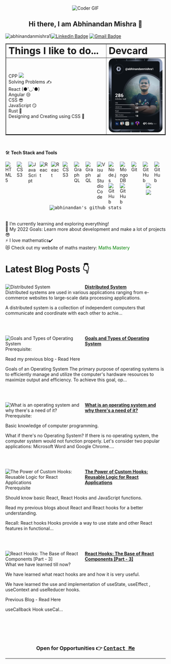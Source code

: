 <div align="center">
    <img 
    align="center"src="https://cdn.dribbble.com/users/2131993/screenshots/4948736/thoughtworks-gif_dribbble.gif" alt="Coder GIF" width="400" height="300">
</div>

<h2 style="text-align:center">Hi there, I am Abhinandan Mishra 👋</h2>
<p  > <img align="left" src="https://komarev.com/ghpvc/?username=abhinandanmishra1" alt="abhinandanmishra1" /> </p>

[![Linkedin Badge](https://img.shields.io/badge/-Abhinandan_Mishra-blue?style=flat-square&logo=Linkedin&logoColor=white&link=https://www.linkedin.com/in/abhinandanmishra1/)](https://www.linkedin.com/in/abhinandanmishra1/)
[![Gmail Badge](https://img.shields.io/badge/-abhinandanmishra360@gmail.com-c14438?style=flat-square&logo=Gmail&logoColor=white&link=mailto:abhinandanmishra360@gmail.com)](mailto:abhinandanmishra360@gmail.com)

<table border="2" align="center">
 <tr>
    <td><b style="font-size:30px">Things I like to do...</b></td>
    <td><b style="font-size:30px">Devcard</b></td>
 </tr>
 <tr>
    <td width="300">
    <div width="500" float="left">
<div>CPP <img src="https://media.giphy.com/media/WUlplcMpOCEmTGBtBW/giphy.gif" width="30"></div>
<div>Solving Problems ✍️</div>
<div>React (●'◡'●)</div>
<div>Angular 😒</div>
<div>CSS 😎</div>
<div>JavaScript 😏</div>
<div>Rust 😬</div>
<div>Designing and Creating using CSS 💙</div>
</div></td>
    <td><img width="300" float="right" src="https://github.com/abhinandanmishra1/abhinandanmishra1/blob/main/devcard.svg" width="400" alt="Chris Bongers's Dev Card"/></td>
 </tr>
</table>




</br>

🛠 **Tech Stack and Tools**

<div>

<img align="left" alt="HTML5" width="26px" src="https://cdn.jsdelivr.net/gh/devicons/devicon/icons/html5/html5-original.svg" style="padding-right:10px;" />

<img align="left" alt="CSS3" width="26px" src="https://cdn.jsdelivr.net/gh/devicons/devicon/icons/css3/css3-original.svg" style="padding-right:10px;" />

<img align="left" alt="JavaScript" width="26px" src="https://cdn.jsdelivr.net/gh/devicons/devicon/icons/javascript/javascript-original.svg" style="padding-right:10px;" />

<img align="left" alt="React" width="26px" src="https://cdn.jsdelivr.net/gh/devicons/devicon/icons/react/react-original.svg" style="padding-right:10px;" />

<img align="left" alt="React" width="26px" src="https://cdn.jsdelivr.net/gh/devicons/devicon/icons/bootstrap/bootstrap-original.svg" style="padding-right:10px;" />

<img align="left" alt="CSS3" width="26px" src="https://cdn.jsdelivr.net/gh/devicons/devicon/icons/angularjs/angularjs-original.svg" style="padding-right:10px;" />
<img align="left" alt="GraphQL" width="26px" src="https://cdn.jsdelivr.net/gh/devicons/devicon/icons/graphql/graphql-plain.svg" style="padding-right:10px;" />

<img align="left" alt="GraphQL" width="26px" src="https://cdn.jsdelivr.net/gh/devicons/devicon/icons/cplusplus/cplusplus-original.svg" style="padding-right:10px;" />
<img align="left" alt="Visual Studio Code" width="26px" src="https://cdn.jsdelivr.net/gh/devicons/devicon/icons/vscode/vscode-original.svg" style="padding-right:10px;" />
<img align="left" alt="Node.js" width="26px" src="https://cdn.jsdelivr.net/gh/devicons/devicon/icons/nodejs/nodejs-original.svg" style="padding-right:10px;" />

<img align="left" alt="MongoDB" width="26px" src="https://cdn.jsdelivr.net/gh/devicons/devicon/icons/mongodb/mongodb-original.svg" style="padding-right:10px;" />

<img align="left" alt="Git" width="26px" src="https://cdn.jsdelivr.net/gh/devicons/devicon/icons/git/git-original.svg" style="padding-right:10px;" />

<img align="left" alt="GitHub" width="26px" src="https://cdn.jsdelivr.net/gh/devicons/devicon/icons/github/github-original.svg" style="padding-right:10px;" />

<img align="left" alt="GitHub" width="26px" src="https://cdn.jsdelivr.net/gh/devicons/devicon/icons/karma/karma-original.svg" style="padding-right:10px;" />
<img align="left" alt="GitHub" width="26px" src="https://cdn.jsdelivr.net/gh/devicons/devicon/icons/materialui/materialui-original.svg" style="padding-right:10px;" />
<img align="left" alt="GitHub" width="26px" src="https://cdn.jsdelivr.net/gh/devicons/devicon/icons/typescript/typescript-original.svg" style="padding-right:10px;" />

</div>

<br/>
<br/>
<br/>
<div align="center">
<img src="https://github-readme-stats.vercel.app/api/top-langs/?username=abhinandanmishra1&exclude_repo=LeetCode-Practice,placement-preparation,DSA-Weekly-LeetCode-Practice" >
</div>

<div align="center">
<kbd>
<img align="center" width="400" src="http://github-readme-streak-stats.herokuapp.com?user=abhinandanmishra1&date_format=M%20j%5B%2C%20Y%5D&background=0D0106&border=DDD8D1&stroke=DDDDDD&ring=DD9E3F&fire=DD710C&currStreakNum=DD9F0A&sideNums=DD9F0A&currStreakLabel=DD710C&sideLabels=DD710C&dates=DDDDDD" />
</kbd>

<kbd>
<img align="center" width="400" height="auto" align="center" alt="abhinandan's github stats" 
    src="https://github-readme-stats.vercel.app/api?username=abhinandanmishra1&show_icons=true&theme=dark&count_private=true&include_all_commits=true" />
</kbd>
</div>

</br>
<br/>

<div>
    <div>🌱 I’m currently learning and exploring everything!</div>
<div>🥅 My 2022 Goals: Learn more about development and make a lot of projects😎</div>
<div>⚡ I love mathematics✔️</div>
<div>😻 Check out my website of maths mastery:
<a style="text-decoration:none;color:green" href="https://abhinandanmishra1.github.io/mathgame/"> Maths Mastery</a>
</div>
</div>

# Latest Blog Posts 👇
<!-- HASHNODE_BLOG:START -->
<p align="left">
<a href="https://abhinandanmishra1.hashnode.dev//distributed-system" title="Distributed System"><img src="https://cdn.hashnode.com/res/hashnode/image/upload/v1679245356695/dc59d7f6-ce37-441d-8772-1d23b305dfe1.jpeg" alt="Distributed System" width="250px" align="left" /></a>
<a href="https://abhinandanmishra1.hashnode.dev//distributed-system" title="Distributed System"><strong>Distributed System</strong></a>
<br/> Distributed systems are used in various applications ranging from e-commerce websites to large-scale data processing applications.

A distributed system is a collection of independent computers that communicate and coordinate with each other to achie... </p> <br/> <br/>
<p align="left">
<a href="https://abhinandanmishra1.hashnode.dev//goals-and-types-of-operating-system" title="Goals and Types of Operating System"><img src="https://cdn.hashnode.com/res/hashnode/image/upload/v1677419882006/c0838f69-6611-4727-ba52-2e5e8b3e54a4.jpeg" alt="Goals and Types of Operating System" width="250px" align="left" /></a>
<a href="https://abhinandanmishra1.hashnode.dev//goals-and-types-of-operating-system" title="Goals and Types of Operating System"><strong>Goals and Types of Operating System</strong></a>
<br/> Prerequisite:

Read my previous blog - Read Here

Goals of an Operating System
The primary purpose of operating systems is to efficiently manage and utilize the computer's hardware resources to maximize output and efficiency.
To achieve this goal, op... </p> <br/> <br/>
<p align="left">
<a href="https://abhinandanmishra1.hashnode.dev//what-is-an-operating-system-and-why-theres-a-need-of-it" title="What is an operating system and why there's a need of it?"><img src="https://cdn.hashnode.com/res/hashnode/image/upload/v1677407720870/09b5b0cc-2dc2-4374-be81-e069896fd11f.jpeg" alt="What is an operating system and why there's a need of it?" width="250px" align="left" /></a>
<a href="https://abhinandanmishra1.hashnode.dev//what-is-an-operating-system-and-why-theres-a-need-of-it" title="What is an operating system and why there's a need of it?"><strong>What is an operating system and why there's a need of it?</strong></a>
<br/> Prerequisite:

Basic knowledge of computer programming.

What if there's no Operating System?
If there is no operating system, the computer system would not function properly. Let's consider two popular applications: Microsoft Word and Google Chrome.... </p> <br/> <br/>
<p align="left">
<a href="https://abhinandanmishra1.hashnode.dev//the-power-of-custom-hooks-reusable-logic-for-react-applications" title="The Power of Custom Hooks: Reusable Logic for React Applications"><img src="https://cdn.hashnode.com/res/hashnode/image/upload/v1676621769137/dea71ce7-682b-4439-ab1a-9ef63e84cb5a.webp" alt="The Power of Custom Hooks: Reusable Logic for React Applications" width="250px" align="left" /></a>
<a href="https://abhinandanmishra1.hashnode.dev//the-power-of-custom-hooks-reusable-logic-for-react-applications" title="The Power of Custom Hooks: Reusable Logic for React Applications"><strong>The Power of Custom Hooks: Reusable Logic for React Applications</strong></a>
<br/> Prerequisite

Should know basic React, React Hooks and JavaScript functions.

Read my previous blogs about React and React hooks for a better understanding.


Recall: React hooks
Hooks provide a way to use state and other React features in functional... </p> <br/> <br/>
<p align="left">
<a href="https://abhinandanmishra1.hashnode.dev//react-hooks-the-base-of-react-components-part-3" title="React Hooks: The Base of React Components  [Part - 3]"><img src="https://cdn.hashnode.com/res/hashnode/image/upload/v1676108313548/0e14b483-7b34-485e-98d7-eef7240fd6a9.webp" alt="React Hooks: The Base of React Components  [Part - 3]" width="250px" align="left" /></a>
<a href="https://abhinandanmishra1.hashnode.dev//react-hooks-the-base-of-react-components-part-3" title="React Hooks: The Base of React Components  [Part - 3]"><strong>React Hooks: The Base of React Components  [Part - 3]</strong></a>
<br/> What we have learned till now?

We have learned what react hooks are and how it is very useful.

We have learned the use and implementation of useState, useEffect , useContext and useReducer hooks.

Previous Blog - Read Here


useCallback Hook
useCal... </p> <br/> <br/>
<!-- HASHNODE_BLOG:END -->

<br/>
<div align="center">
    <h3 align="center">Open for Opportunities 👉 <a target="_blank" href="https://linktr.ee/abhinandan_mishra_1"><kbd>Contact Me</kbd></a</h3>
</div>

---
